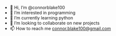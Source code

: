 - 👋 Hi, I’m @connorblake100
- 👀 I’m interested in programming
- 🌱 I’m currently learning python
- 💞️ I’m looking to collaborate on new projects
- 📫 How to reach me connor.blake100@gmail.com

<!---
connorblake100/connorblake100 is a ✨ special ✨ repository because its `README.md` (this file) appears on your GitHub profile.
You can click the Preview link to take a look at your changes.
--->
